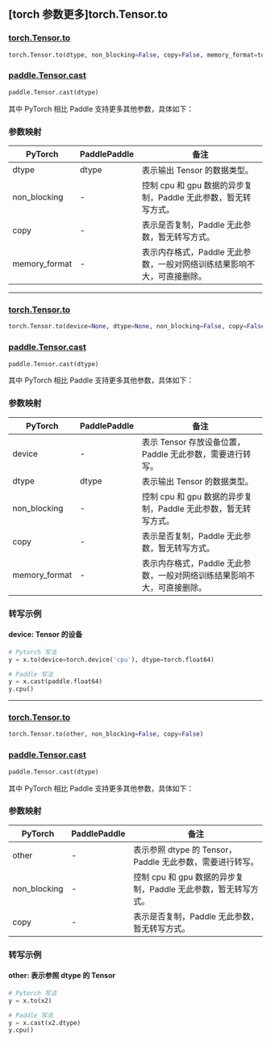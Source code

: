## [torch 参数更多]torch.Tensor.to

### [torch.Tensor.to](https://pytorch.org/docs/1.13/generated/torch.Tensor.to.html#torch.Tensor.to)

```python
torch.Tensor.to(dtype, non_blocking=False, copy=False, memory_format=torch.preserve_format)
```

### [paddle.Tensor.cast](https://www.paddlepaddle.org.cn/documentation/docs/zh/api/paddle/Tensor_cn.html#cast-dtype)

```python
paddle.Tensor.cast(dtype)
```

其中 PyTorch 相比 Paddle 支持更多其他参数，具体如下：

### 参数映射

| PyTorch       | PaddlePaddle | 备注                                                                    |
| ------------- | ------------ | ----------------------------------------------------------------------- |
| dtype         | dtype        | 表示输出 Tensor 的数据类型。                                            |
| non_blocking  | -            | 控制 cpu 和 gpu 数据的异步复制，Paddle 无此参数，暂无转写方式。                   |
| copy          | -            | 表示是否复制，Paddle 无此参数，暂无转写方式。                                     |
| memory_format | -            | 表示内存格式，Paddle 无此参数，一般对网络训练结果影响不大，可直接删除。 |

---

### [torch.Tensor.to](https://pytorch.org/docs/1.13/generated/torch.Tensor.to.html#torch.Tensor.to)

```python
torch.Tensor.to(device=None, dtype=None, non_blocking=False, copy=False, memory_format=torch.preserve_format)
```

### [paddle.Tensor.cast](https://www.paddlepaddle.org.cn/documentation/docs/zh/api/paddle/Tensor_cn.html#cast-dtype)

```python
paddle.Tensor.cast(dtype)
```

其中 PyTorch 相比 Paddle 支持更多其他参数，具体如下：

### 参数映射

| PyTorch       | PaddlePaddle | 备注                                                                    |
| ------------- | ------------ | ----------------------------------------------------------------------- |
| device        | -            | 表示 Tensor 存放设备位置，Paddle 无此参数，需要进行转写。               |
| dtype         | dtype        | 表示输出 Tensor 的数据类型。                                            |
| non_blocking  | -            | 控制 cpu 和 gpu 数据的异步复制，Paddle 无此参数，暂无转写方式。                   |
| copy          | -            | 表示是否复制，Paddle 无此参数，暂无转写方式。                                     |
| memory_format | -            | 表示内存格式，Paddle 无此参数，一般对网络训练结果影响不大，可直接删除。 |

### 转写示例

#### device: Tensor 的设备

```python
# Pytorch 写法
y = x.to(device=torch.device('cpu'), dtype=torch.float64)

# Paddle 写法
y = x.cast(paddle.float64)
y.cpu()
```

---

### [torch.Tensor.to](https://pytorch.org/docs/1.13/generated/torch.Tensor.to.html#torch.Tensor.to)

```python
torch.Tensor.to(other, non_blocking=False, copy=False)
```

### [paddle.Tensor.cast](https://www.paddlepaddle.org.cn/documentation/docs/zh/api/paddle/Tensor_cn.html#cast-dtype)

```python
paddle.Tensor.cast(dtype)
```

其中 PyTorch 相比 Paddle 支持更多其他参数，具体如下：

### 参数映射

| PyTorch      | PaddlePaddle | 备注                                                      |
| ------------ | ------------ | --------------------------------------------------------- |
| other        | -            | 表示参照 dtype 的 Tensor，Paddle 无此参数，需要进行转写。 |
| non_blocking | -            | 控制 cpu 和 gpu 数据的异步复制，Paddle 无此参数，暂无转写方式。     |
| copy         | -            | 表示是否复制，Paddle 无此参数，暂无转写方式。                       |

### 转写示例

#### other: 表示参照 dtype 的 Tensor

```python
# Pytorch 写法
y = x.to(x2)

# Paddle 写法
y = x.cast(x2.dtype)
y.cpu()
```
